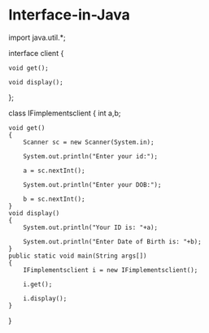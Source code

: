 # Interface-in-Java

import java.util.*;

interface client 
{

    void get();
    
    void display();
};

class IFimplementsclient
{
    int a,b;
    
    void get()
    {
        Scanner sc = new Scanner(System.in);
        
        System.out.println("Enter your id:");
        
        a = sc.nextInt();
        
        System.out.println("Enter your DOB:");
        
        b = sc.nextInt();
    }
    void display()
    {
        System.out.println("Your ID is: "+a);
        
        System.out.println("Enter Date of Birth is: "+b);
    }
    public static void main(String args[])
    {
        IFimplementsclient i = new IFimplementsclient();
        
        i.get();
        
        i.display();
    }
}
